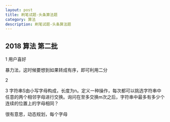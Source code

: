 ```yaml
---
layout: post
title: 刷笔试题-头条算法题
category: 算法
description: 刷笔试题-头条算法题
---
```




## 2018 算法 第二批

1 用户喜好

暴力法，这时候要想到如果转成有序，即可利用二分

2 

3 字符串S由小写字母构成，长度为n。定义一种操作，每次都可以挑选字符串中任意的两个相邻字母进行交换。询问在至多交换m次之后，字符串中最多有多少个连续的位置上的字母相同？

很有意思，动态规划，每个字母